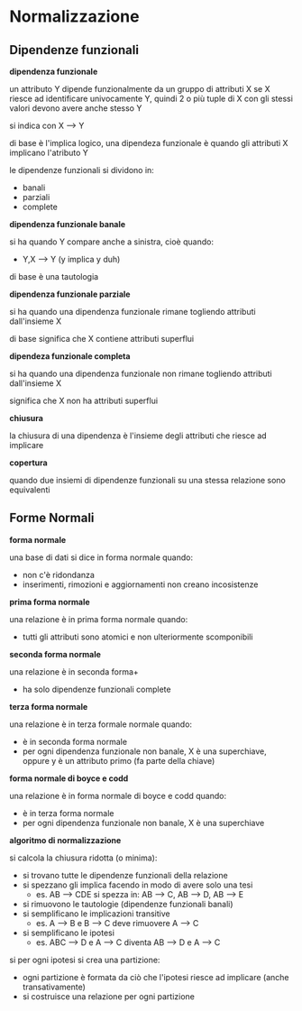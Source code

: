 # Normalizzazione

## Dipendenze funzionali

**dipendenza funzionale**

un attributo Y dipende funzionalmente da un gruppo di attributi X se X riesce ad identificare univocamente Y, quindi 2 o più tuple di X con gli stessi valori devono avere anche stesso Y

si indica con X --> Y

di base è l'implica logico, una dipendeza funzionale è quando gli attributi X implicano l'atributo Y

le dipendenze funzionali si dividono in:
* banali
* parziali
* complete

**dipendenza funzionale banale**

si ha quando Y compare anche a sinistra, cioè quando:
* Y,X --> Y (y implica y duh) 

di base è una tautologia

**dipendenza funzionale parziale**

si ha quando una dipendenza funzionale rimane togliendo attributi dall'insieme X

di base significa che X contiene attributi superflui

**dipendeza funzionale completa**

si ha quando una dipendenza funzionale non rimane togliendo attributi dall'insieme X

significa che X non ha attributi superflui

**chiusura**

la chiusura di una dipendenza è l'insieme degli attributi che riesce ad implicare

**copertura**

quando due insiemi di dipendenze funzionali su una stessa relazione sono equivalenti 

## Forme Normali

**forma normale**

una base di dati si dice in forma normale quando:
* non c'è ridondanza
* inserimenti, rimozioni e aggiornamenti non creano incosistenze

**prima forma normale**

una relazione è in prima forma normale quando:
* tutti gli attributi sono atomici e non ulteriormente scomponibili

**seconda forma normale**

una relazione è in seconda forma+
* ha solo dipendenze funzionali complete

**terza forma normale**

una relazione è in terza formale normale quando:
* è in seconda forma normale
* per ogni dipendenza funzionale non banale, X è una superchiave, oppure y è un attributo primo (fa parte della chiave)

**forma normale di boyce e codd**

una relazione è in forma normale di boyce e codd quando:
* è in terza forma normale
* per ogni dipendenza funzionale non banale, X è una superchiave

**algoritmo di normalizzazione**

si calcola la chiusura ridotta (o minima):
* si trovano tutte le dipendenze funzionali della relazione
* si spezzano gli implica facendo in modo di avere solo una tesi
    * es. AB --> CDE si spezza in: AB --> C, AB --> D, AB --> E
* si rimuovono le tautologie (dipendenze funzionali banali)
* si semplificano le implicazioni transitive
    * es. A --> B e B --> C deve rimuovere A --> C
* si semplificano le ipotesi
    * es. ABC --> D e A --> C diventa AB --> D e A --> C

si per ogni ipotesi si crea una partizione:
* ogni partizione è formata da ciò che l'ipotesi riesce ad implicare (anche transativamente)
* si costruisce una relazione per ogni partizione